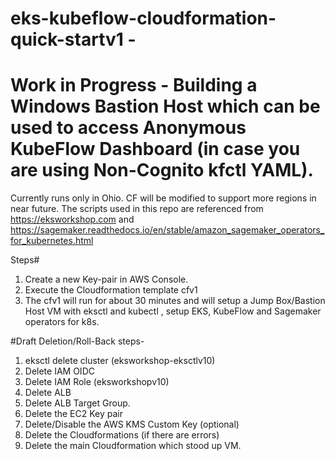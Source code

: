 # eks-kubeflow-cloudformation-quick-startv1 -
# Work in Progress - Building a Windows Bastion Host which can be used to access Anonymous KubeFlow Dashboard (in case you are using Non-Cognito kfctl YAML).

Currently runs only in Ohio. CF will be modified to support more regions in near future. 
The scripts used in this repo are referenced from https://eksworkshop.com and https://sagemaker.readthedocs.io/en/stable/amazon_sagemaker_operators_for_kubernetes.html

Steps#

1) Create a new Key-pair in AWS Console. 
2) Execute the Cloudformation template cfv1
3) The cfv1 will run for about 30 minutes and will setup a Jump Box/Bastion Host VM with eksctl and kubectl , setup EKS, KubeFlow and Sagemaker operators for k8s.



#Draft Deletion/Roll-Back steps-

1) eksctl delete cluster (eksworkshop-eksctlv10)
2) Delete IAM OIDC
3) Delete IAM Role (eksworkshopv10)
4) Delete ALB 
5) Delete ALB Target Group.
6) Delete the EC2 Key pair
7) Delete/Disable the AWS KMS Custom Key (optional)
8) Delete the Cloudformations (if there are errors)
9) Delete the main Cloudformation which stood up VM.
